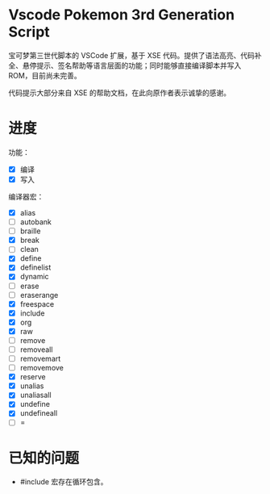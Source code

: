 # Vscode Pokemon 3rd Generation Script

宝可梦第三世代脚本的 VSCode 扩展，基于 XSE 代码。提供了语法高亮、代码补全、悬停提示、签名帮助等语言层面的功能；同时能够直接编译脚本并写入 ROM，目前尚未完善。

代码提示大部分来自 XSE 的帮助文档，在此向原作者表示诚挚的感谢。

# 进度

功能：
- [x] 编译
- [x] 写入

编译器宏：
- [x] alias
- [ ] autobank
- [ ] braille
- [x] break
- [ ] clean
- [x] define
- [x] definelist
- [x] dynamic
- [ ] erase
- [ ] eraserange
- [x] freespace
- [x] include
- [x] org
- [x] raw
- [ ] remove
- [ ] removeall
- [ ] removemart
- [ ] removemove
- [x] reserve
- [x] unalias
- [x] unaliasall
- [x] undefine
- [x] undefineall
- [ ] =

# 已知的问题

- #include 宏存在循环包含。